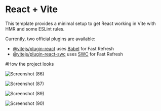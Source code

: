 # React + Vite

This template provides a minimal setup to get React working in Vite with HMR and some ESLint rules.

Currently, two official plugins are available:

- [@vitejs/plugin-react](https://github.com/vitejs/vite-plugin-react/blob/main/packages/plugin-react/README.md) uses [Babel](https://babeljs.io/) for Fast Refresh
- [@vitejs/plugin-react-swc](https://github.com/vitejs/vite-plugin-react-swc) uses [SWC](https://swc.rs/) for Fast Refresh


#How the project looks

![Screenshot (86)](https://github.com/user-attachments/assets/078400ee-1058-461f-b3c1-19171a8ba23e)

![Screenshot (87)](https://github.com/user-attachments/assets/c1117a90-8527-4ae1-aea3-24353f3c95a0)

![Screenshot (89)](https://github.com/user-attachments/assets/76b8dab6-fc6f-4c73-80c8-c6f40de04995)

![Screenshot (90)](https://github.com/user-attachments/assets/9081f745-6fd4-4927-b507-13b381486304)
